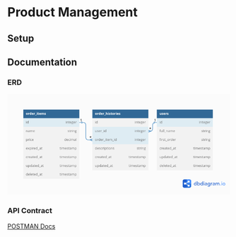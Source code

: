 # Product Management

## Setup

## Documentation

### ERD

![erd.png](./asset/erd.png)

### API Contract

[POSTMAN Docs](https://documenter.getpostman.com/view/10632868/2s93XyU3TE)
